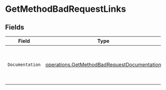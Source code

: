 # GetMethodBadRequestLinks


## Fields

| Field                                                                                                      | Type                                                                                                       | Required                                                                                                   | Description                                                                                                |
| ---------------------------------------------------------------------------------------------------------- | ---------------------------------------------------------------------------------------------------------- | ---------------------------------------------------------------------------------------------------------- | ---------------------------------------------------------------------------------------------------------- |
| `Documentation`                                                                                            | [operations.GetMethodBadRequestDocumentation](../../models/operations/getmethodbadrequestdocumentation.md) | :heavy_check_mark:                                                                                         | The URL to the generic Mollie API error handling guide.                                                    |